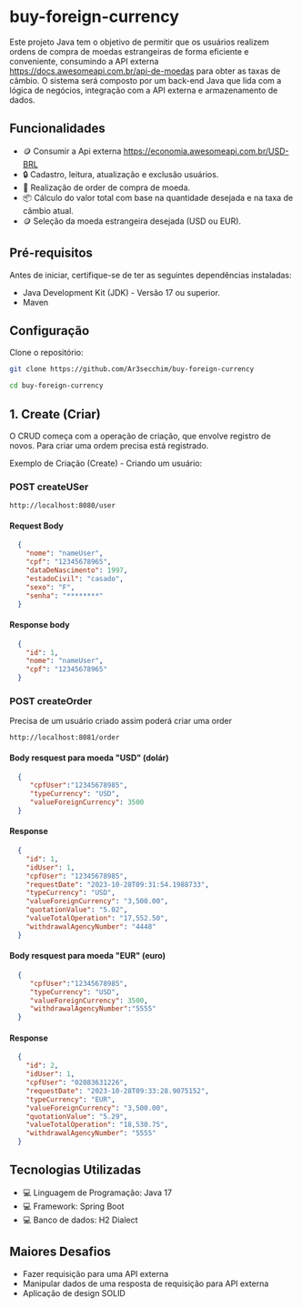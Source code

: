 # buy-foreign-currency
Este projeto Java tem o objetivo de permitir que os usuários realizem ordens de compra de moedas estrangeiras de forma eficiente e conveniente, consumindo a API externa https://docs.awesomeapi.com.br/api-de-moedas para obter as taxas de câmbio. O sistema será composto por um back-end Java que lida com a lógica de negócios, integração com a API externa e armazenamento de dados.

## Funcionalidades
- 🪙 Consumir a Api externa https://economia.awesomeapi.com.br/USD-BRL
- 🔒 Cadastro, leitura, atualização e exclusão usuários.
- 🚀 Realização de order de compra de moeda.
- 📦 Cálculo do valor total com base na quantidade desejada e na taxa de câmbio
  atual.
- 🪙 Seleção da moeda estrangeira desejada (USD ou EUR).

## Pré-requisitos
Antes de iniciar, certifique-se de ter as seguintes dependências instaladas:

- Java Development Kit (JDK) - Versão 17 ou superior.
- Maven

## Configuração
Clone o repositório:

```bash
git clone https://github.com/Ar3secchim/buy-foreign-currency

cd buy-foreign-currency
```

## 1. Create (Criar)
O CRUD começa com a operação de criação, que envolve registro de novos.
Para criar uma ordem precisa está registrado.

Exemplo de Criação (Create) - Criando um usuário:

###  POST createUSer

``http://localhost:8080/user``

#### Request Body
```json
  {
    "nome": "nameUser",
    "cpf": "12345678965",
    "dataDeNascimento": 1997,
    "estadoCivil": "casado",
    "sexo": "F",
    "senha": "********"
  }
```

#### Response body
```json
  {
    "id": 1,
    "nome": "nameUser",
    "cpf": "12345678965"
  }
```

###  POST createOrder
Precisa de um usuário criado assim poderá criar uma order

``http://localhost:8081/order``

#### Body resquest para moeda "USD" (dolár)
```json
  {
     "cpfUser":"12345678985",
     "typeCurrency": "USD",
     "valueForeignCurrency": 3500
  }
```

#### Response
```json
  {
    "id": 1,
    "idUser": 1,
    "cpfUser": "12345678985",
    "requestDate": "2023-10-28T09:31:54.1988733",
    "typeCurrency": "USD",
    "valueForeignCurrency": "3,500.00",
    "quotationValue": "5.02",
    "valueTotalOperation": "17,552.50",
    "withdrawalAgencyNumber": "4448"
  }
```

#### Body resquest para moeda "EUR" (euro)
```json
  {
     "cpfUser":"12345678985",
     "typeCurrency": "USD",
     "valueForeignCurrency": 3500,
     "withdrawalAgencyNumber":"5555"
  }
```

#### Response
```json
  {
    "id": 2,
    "idUser": 1,
    "cpfUser": "02083631226",
    "requestDate": "2023-10-28T09:33:28.9075152",
    "typeCurrency": "EUR",
    "valueForeignCurrency": "3,500.00",
    "quotationValue": "5.29",
    "valueTotalOperation": "18,530.75",
    "withdrawalAgencyNumber": "5555"
  }
```

## Tecnologias Utilizadas
- 💻 Linguagem de Programação: Java 17
- 💻 Framework: Spring Boot
- 💻 Banco de dados: H2 Dialect

## Maiores Desafios

- Fazer requisição para uma API externa
- Manipular dados de uma resposta de requisição para API externa
- Aplicação de design SOLID 
